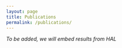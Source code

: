 ```yaml
---
layout: page
title: Publications
permalink: /publications/
---
```


_To be added, we will embed results from HAL_
